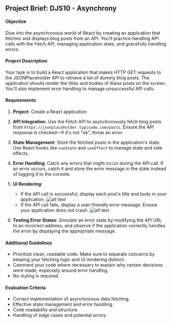 ## Project Brief: DJS10 - Asynchrony

#### Objective

Dive into the asynchronous world of React by creating an application that fetches and displays blog posts from an API. You'll practice handling API calls with the Fetch API, managing application state, and gracefully handling errors.

#### Project Description

Your task is to build a React application that makes HTTP GET requests to the JSONPlaceholder API to retrieve a list of dummy blog posts. The application should render the titles and bodies of these posts on the screen. You'll also implement error handling to manage unsuccessful API calls.

#### Requirements

1. **Project**: Create a React application

1. **API Integration**: Use the Fetch API to asynchronously fetch blog posts from `https://jsonplaceholder.typicode.com/posts`. Ensure the API response is checked—if it's not "ok", throw an error.
1. **State Management**: Store the fetched posts in the application's state. Use React hooks like `useState` and `useEffect` to manage state and side effects.
1. **Error Handling**: Catch any errors that might occur during the API call. If an error occurs, catch it and store the error message in the state instead of logging it to the console.
1. **UI Rendering**:
   - If the API call is successful, display each post's title and body in your application.
     ![alt text](images/blog-posts.png)
   - If the API call fails, display a user-friendly error message. Ensure your application does not crash.
     ![alt text](images/error-message.png)
1. **Testing Error States**: Simulate an error state by modifying the API URL to an incorrect address, and observe if the application correctly handles the error by displaying the appropriate message.

#### Additional Guidelines

- Prioritize clean, readable code. Make sure to separate concerns by keeping your fetching logic and UI rendering distinct.
- Comment your code where necessary to explain why certain decisions were made, especially around error handling.
- No styling is required.

#### Evaluation Criteria

- Correct implementation of asynchronous data fetching.
- Effective state management and error handling.
- Code readability and structure.
- Handling of edge cases and potential errors.
